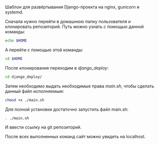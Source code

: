 Шаблон для развёртывания Django-проекта на nginx, gunicorn и systemd.

Сначала нужно перейти в домашнюю папку пользователя и клонировать репозиторий. Путь можно узнать с помощью данной команды: 

```bash
echo $HOME
```

А перейти с помощью этой команды:

```bash
cd $HOME
```

После клонирования переходим в *django_deploy*:

```bash
cd django_deploy/
```

Затем необходимо выдать необходимые права *main.sh*, чтобы сделать данный файл исполняемым:

```bash
chmod +x ./main.sh
```

Для полной установки достаточно запустить файл main.sh:

```bash
. ./main.sh
```

И ввести ссылку на git репозиторий.

После всех выполненных команд сайт можно увидеть на localhost. 